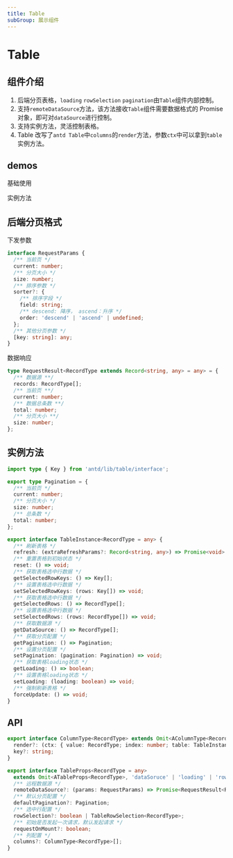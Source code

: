 ```yaml
---
title: Table
subGroup: 展示组件
---
```


# Table

## 组件介绍

1. 后端分页表格，`loading` `rowSelection` `pagination`由`Table`组件内部控制。
2. 支持`remoteDataSource`方法，该方法接收`Table`组件需要数据格式的 Promise 对象，即可对`dataSource`进行控制。
3. 支持实例方法，灵活控制表格。
4. Table 改写了`antd Table`中`columns`的`render`方法，参数`ctx`中可以拿到`table`实例方法。

## demos

基础使用
<Demo src="./demos/base.tsx" />

实例方法
<Demo src="./demos/tableinstance.tsx" />

## 后端分页格式

下发参数

```ts
interface RequestParams {
  /** 当前页 */
  current: number;
  /** 分页大小 */
  size: number;
  /** 排序参数 */
  sorter?: {
    /** 排序字段 */
    field: string;
    /** descend: 降序， ascend：升序 */
    order: 'descend' | 'ascend' | undefined;
  };
  /** 其他分页参数 */
  [key: string]: any;
}
```

数据响应

```ts
type RequestResult<RecordType extends Record<string, any> = any> = {
  /** 数据源 **/
  records: RecordType[];
  /** 当前页 **/
  current: number;
  /** 数据总条数 **/
  total: number;
  /** 分页大小 **/
  size: number;
};
```

## 实例方法

```ts
import type { Key } from 'antd/lib/table/interface';

export type Pagination = {
  /** 当前页 */
  current: number;
  /** 分页大小 */
  size: number;
  /** 总条数 */
  total: number;
};

export interface TableInstance<RecordType = any> {
  /** 刷新表格 */
  refresh: (extraRefreshParams?: Record<string, any>) => Promise<void> | undefined;
  /** 重置表格到初始状态 */
  reset: () => void;
  /** 获取表格选中行数据 */
  getSelectedRowKeys: () => Key[];
  /** 设置表格选中行数据 */
  setSelectedRowKeys: (rows: Key[]) => void;
  /** 获取表格选中行数据 */
  getSelectedRows: () => RecordType[];
  /** 设置表格选中行数据 */
  setSelectedRows: (rows: RecordType[]) => void;
  /** 获取数据源 */
  getDataSource: () => RecordType[];
  /** 获取分页配置 */
  getPagination: () => Pagination;
  /** 设置分页配置 */
  setPagination: (pagination: Pagination) => void;
  /** 获取表格loading状态 */
  getLoading: () => boolean;
  /** 设置表格loading状态 */
  setLoading: (loading: boolean) => void;
  /** 强制刷新表格 */
  forceUpdate: () => void;
}
```

## API

```ts
export interface ColumnType<RecordType> extends Omit<AColumnType<RecordType>, 'render' | 'key'> {
  render?: (ctx: { value: RecordType; index: number; table: TableInstance; record: RecordType }) => ReactElement;
  key?: string;
}

export interface TableProps<RecordType = any>
  extends Omit<ATableProps<RecordType>, 'dataSoruce' | 'loading' | 'rowSelection' | 'columns'> {
  /** 远程数据源 */
  remoteDataSource?: (params: RequestParams) => Promise<RequestResult<RecordType>>;
  /** 默认分页配置 */
  defaultPagination?: Pagination;
  /** 选中行配置 */
  rowSelection?: boolean | TableRowSelection<RecordType>;
  /** 初始是否发起一次请求，默认发起请求 */
  requestOnMount?: boolean;
  /** 列配置 */
  columns?: ColumnType<RecordType>[];
}
```
